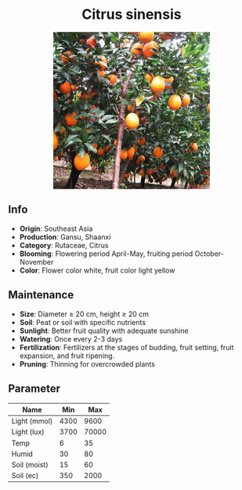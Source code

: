 <h1 align='center'>Citrus sinensis</h1>
<p align="center">
    <img 
        align='center'
        width='320'
        src="../images/citrus sinensis.png" 
        alt='Citrus sinensis' />
</p>

## Info

 - **Origin**: Southeast Asia
 - **Production**: Gansu, Shaanxi
 - **Category**: Rutaceae, Citrus
 - **Blooming**: Flowering period April-May, fruiting period October-November
 - **Color**: Flower color white, fruit color light yellow

## Maintenance

 - **Size**: Diameter ≥ 20 cm, height ≥ 20 cm
 - **Soil**: Peat or soil with specific nutrients
 - **Sunlight**: Better fruit quality with adequate sunshine
 - **Watering**: Once every 2-3 days
 - **Fertilization**: Fertilizers at the stages of budding, fruit setting, fruit expansion, and fruit ripening.
 - **Pruning**: Thinning for overcrowded plants

## Parameter

| Name         | Min  | Max   |
|--------------|------|-------|
| Light (mmol) | 4300 | 9600  |
| Light (lux)  | 3700 | 70000 |
| Temp         | 6    | 35    |
| Humid        | 30   | 80    |
| Soil (moist) | 15   | 60    |
| Soil (ec)    | 350  | 2000  |